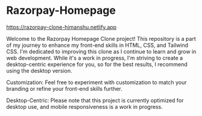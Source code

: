 # Razorpay-Homepage

https://razorpay-clone-himanshu.netlify.app

Welcome to the Razorpay Homepage Clone project! This repository is a part of my journey to enhance my front-end skills in HTML, CSS, and Tailwind CSS. I'm dedicated to improving this clone as I continue to learn and grow in web development. While it's a work in progress, I'm striving to create a desktop-centric experience for you, so for the best results, I recommend using the desktop version.

Customization: Feel free to experiment with customization to match your branding or refine your front-end skills further.

Desktop-Centric: Please note that this project is currently optimized for desktop use, and mobile responsiveness is a work in progress.
